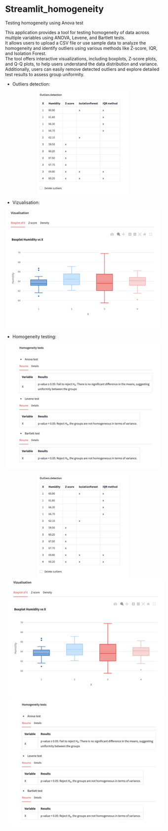# Streamlit_homogeneity
Testing homogeneity using Anova test

This application provides a tool for testing homogeneity of data across multiple variables using ANOVA, Levene, and Bartlett tests.\
It allows users to upload a CSV file or use sample data to analyze the homogeneity and identify outliers using various methods like Z-score, IQR, and Isolation Forest.\
The tool offers interactive visualizations, including boxplots, Z-score plots, and Q-Q plots, to help users understand the data distribution and variance. Additionally, users can easily remove detected outliers and explore detailed test results to assess group uniformity.

 - Outliers detection:
<p align="center"><img src="Screenshot 2024-09-03 at 06.52.16.png" width="300"></p>

 - Vizualisation:
<p align="center"><img src="Screenshot 2024-09-03 at 06.52.37.png" width="500"></p>

 - Homogeneity testing:
<p align="center"><img src="Screenshot 2024-09-03 at 06.52.46.png" width="500"></p>

<div style="text-align: center;">
  <img src="Screenshot 2024-09-03 at 06.52.16.png" alt="Outliers" style="width: 300px; display: inline-block; margin: 0 10px;">
  <img src="Screenshot 2024-09-03 at 06.52.37.png" alt="Plots" style="width: 600px; display: inline-block; margin: 0 10px;">
  <img src="Screenshot 2024-09-03 at 06.52.46.png" alt="Homogeneity" style="width: 700px; display: inline-block; margin: 0 10px;">
</div>
